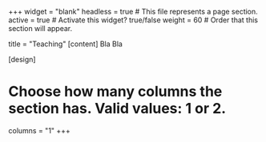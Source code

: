 +++
widget = "blank"
headless = true  # This file represents a page section.
active = true   # Activate this widget? true/false
weight = 60  # Order that this section will appear.

title = "Teaching"
[content]
Bla Bla


[design]
  # Choose how many columns the section has. Valid values: 1 or 2.
  columns = "1"
+++
